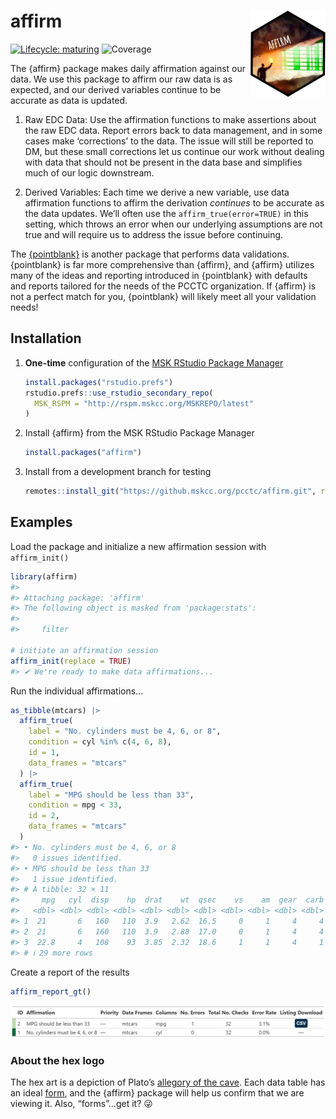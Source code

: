
<!-- README.md is generated from README.Rmd. Please edit that file -->

# affirm <a href="https://github.mskcc.org/pages/pcctc/affirm/"><img src="man/figures/logo.png" align="right" height="138" /></a>

<!-- badges: start -->

[![Lifecycle:
maturing](https://img.shields.io/badge/lifecycle-maturing-blue.svg)](https://www.tidyverse.org/lifecycle/#maturing)
![Coverage](https://img.shields.io/badge/Code%20Coverage-97%25-brightgreen)
<!-- badges: end -->

The {affirm} package makes daily affirmation against our data. We use
this package to affirm our raw data is as expected, and our derived
variables continue to be accurate as data is updated.

1.  Raw EDC Data: Use the affirmation functions to make assertions about
    the raw EDC data. Report errors back to data management, and in some
    cases make ‘corrections’ to the data. The issue will still be
    reported to DM, but these small corrections let us continue our work
    without dealing with data that should not be present in the data
    base and simplifies much of our logic downstream.

2.  Derived Variables: Each time we derive a new variable, use data
    affirmation functions to affirm the derivation *continues* to be
    accurate as the data updates. We’ll often use the
    `affirm_true(error=TRUE)` in this setting, which throws an error
    when our underlying assumptions are not true and will require us to
    address the issue before continuing.

The [{pointblank}](https://rich-iannone.github.io/pointblank/) is
another package that performs data validations. {pointblank} is far more
comprehensive than {affirm}, and {affirm} utilizes many of the ideas and
reporting introduced in {pointblank} with defaults and reports tailored
for the needs of the PCCTC organization. If {affirm} is not a perfect
match for you, {pointblank} will likely meet all your validation needs!

## Installation

1.  **One-time** configuration of the [MSK RStudio Package
    Manager](https://github.mskcc.org/pages/datadojo/mskR/articles/rspm.html)

    ``` r
    install.packages("rstudio.prefs")
    rstudio.prefs::use_rstudio_secondary_repo(
      MSK_RSPM = "http://rspm.mskcc.org/MSKREPO/latest"
    )
    ```

2.  Install {affirm} from the MSK RStudio Package Manager

    ``` r
    install.packages("affirm")
    ```

3.  Install from a development branch for testing

    ``` r
    remotes::install_git("https://github.mskcc.org/pcctc/affirm.git", ref = "main")
    ```

## Examples

Load the package and initialize a new affirmation session with
`affirm_init()`

``` r
library(affirm)
#> 
#> Attaching package: 'affirm'
#> The following object is masked from 'package:stats':
#> 
#>     filter

# initiate an affirmation session
affirm_init(replace = TRUE)
#> ✔ We're ready to make data affirmations...
```

Run the individual affirmations…

``` r
as_tibble(mtcars) |>
  affirm_true(
    label = "No. cylinders must be 4, 6, or 8",
    condition = cyl %in% c(4, 6, 8),
    id = 1,
    data_frames = "mtcars"
  ) |>
  affirm_true(
    label = "MPG should be less than 33",
    condition = mpg < 33,
    id = 2,
    data_frames = "mtcars"
  )
#> • No. cylinders must be 4, 6, or 8
#>   0 issues identified.
#> • MPG should be less than 33
#>   1 issue identified.
#> # A tibble: 32 × 11
#>     mpg   cyl  disp    hp  drat    wt  qsec    vs    am  gear  carb
#>   <dbl> <dbl> <dbl> <dbl> <dbl> <dbl> <dbl> <dbl> <dbl> <dbl> <dbl>
#> 1  21       6   160   110  3.9   2.62  16.5     0     1     4     4
#> 2  21       6   160   110  3.9   2.88  17.0     0     1     4     4
#> 3  22.8     4   108    93  3.85  2.32  18.6     1     1     4     1
#> # ℹ 29 more rows
```

Create a report of the results

``` r
affirm_report_gt()
```

![](man/figures/README-gt-report.png)

### About the hex logo

The hex art is a depiction of Plato’s [allegory of the
cave](https://en.wikipedia.org/wiki/Allegory_of_the_cave). Each data
table has an ideal
[form](https://en.wikipedia.org/wiki/Theory_of_forms), and the {affirm}
package will help us confirm that we are viewing it. Also, “forms”…get
it? 😜
